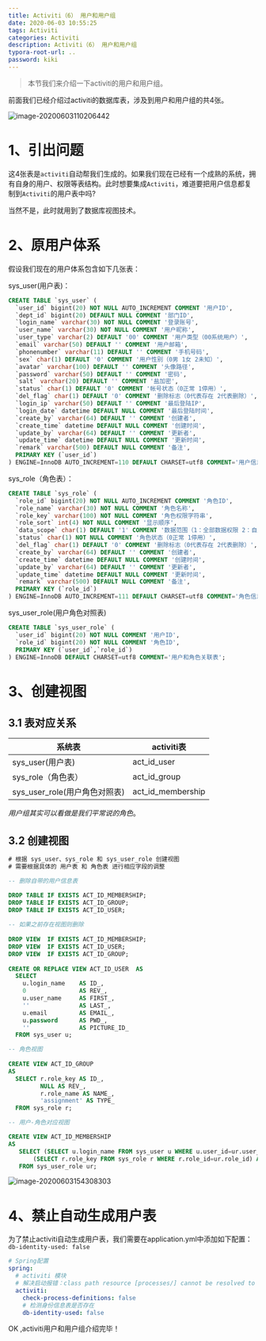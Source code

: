 ```yaml
---
title: Activiti（6） 用户和用户组
date: 2020-06-03 10:55:25
tags: Activiti
categories: Activiti
description: Activiti（6） 用户和用户组
typora-root-url: ..
password: kiki
---
```


> 本节我们来介绍一下activiti的用户和用户组。

前面我们已经介绍过activiti的数据库表，涉及到用户和用户组的共4张。

![image-20200603110206442](/images/activiti/activiti6-06/image-20200603110206442.png)

# 1、引出问题

这4张表是`activiti`自动帮我们生成的。如果我们现在已经有一个成熟的系统，拥有自身的用户、权限等表结构。此时想要集成`Activiti`，难道要把用户信息都复制到`Activiti`的用户表中吗?

当然不是，此时就用到了数据库视图技术。

# 2、原用户体系

假设我们现在的用户体系包含如下几张表：

sys_user(用户表)：

```sql
CREATE TABLE `sys_user` (
  `user_id` bigint(20) NOT NULL AUTO_INCREMENT COMMENT '用户ID',
  `dept_id` bigint(20) DEFAULT NULL COMMENT '部门ID',
  `login_name` varchar(30) NOT NULL COMMENT '登录账号',
  `user_name` varchar(30) NOT NULL COMMENT '用户昵称',
  `user_type` varchar(2) DEFAULT '00' COMMENT '用户类型（00系统用户）',
  `email` varchar(50) DEFAULT '' COMMENT '用户邮箱',
  `phonenumber` varchar(11) DEFAULT '' COMMENT '手机号码',
  `sex` char(1) DEFAULT '0' COMMENT '用户性别（0男 1女 2未知）',
  `avatar` varchar(100) DEFAULT '' COMMENT '头像路径',
  `password` varchar(50) DEFAULT '' COMMENT '密码',
  `salt` varchar(20) DEFAULT '' COMMENT '盐加密',
  `status` char(1) DEFAULT '0' COMMENT '帐号状态（0正常 1停用）',
  `del_flag` char(1) DEFAULT '0' COMMENT '删除标志（0代表存在 2代表删除）',
  `login_ip` varchar(50) DEFAULT '' COMMENT '最后登陆IP',
  `login_date` datetime DEFAULT NULL COMMENT '最后登陆时间',
  `create_by` varchar(64) DEFAULT '' COMMENT '创建者',
  `create_time` datetime DEFAULT NULL COMMENT '创建时间',
  `update_by` varchar(64) DEFAULT '' COMMENT '更新者',
  `update_time` datetime DEFAULT NULL COMMENT '更新时间',
  `remark` varchar(500) DEFAULT NULL COMMENT '备注',
  PRIMARY KEY (`user_id`)
) ENGINE=InnoDB AUTO_INCREMENT=110 DEFAULT CHARSET=utf8 COMMENT='用户信息表';
```

sys_role（角色表）：

```sql
CREATE TABLE `sys_role` (
  `role_id` bigint(20) NOT NULL AUTO_INCREMENT COMMENT '角色ID',
  `role_name` varchar(30) NOT NULL COMMENT '角色名称',
  `role_key` varchar(100) NOT NULL COMMENT '角色权限字符串',
  `role_sort` int(4) NOT NULL COMMENT '显示顺序',
  `data_scope` char(1) DEFAULT '1' COMMENT '数据范围（1：全部数据权限 2：自定数据权限 3：本部门数据权限 4：本部门及以下数据权限）',
  `status` char(1) NOT NULL COMMENT '角色状态（0正常 1停用）',
  `del_flag` char(1) DEFAULT '0' COMMENT '删除标志（0代表存在 2代表删除）',
  `create_by` varchar(64) DEFAULT '' COMMENT '创建者',
  `create_time` datetime DEFAULT NULL COMMENT '创建时间',
  `update_by` varchar(64) DEFAULT '' COMMENT '更新者',
  `update_time` datetime DEFAULT NULL COMMENT '更新时间',
  `remark` varchar(500) DEFAULT NULL COMMENT '备注',
  PRIMARY KEY (`role_id`)
) ENGINE=InnoDB AUTO_INCREMENT=111 DEFAULT CHARSET=utf8 COMMENT='角色信息表';
```

sys_user_role(用户角色对照表)

```sql
CREATE TABLE `sys_user_role` (
  `user_id` bigint(20) NOT NULL COMMENT '用户ID',
  `role_id` bigint(20) NOT NULL COMMENT '角色ID',
  PRIMARY KEY (`user_id`,`role_id`)
) ENGINE=InnoDB DEFAULT CHARSET=utf8 COMMENT='用户和角色关联表';
```

# 3、创建视图

## 3.1 表对应关系

| 系统表                        | activiti表        |
| ----------------------------- | ----------------- |
| sys_user(用户表)              | act_id_user       |
| sys_role（角色表）            | act_id_group      |
| sys_user_role(用户角色对照表) | act_id_membership |

*用户组其实可以看做是我们平常说的角色*。

## 3.2 创建视图

```sql
# 根据 sys_user、sys_role 和 sys_user_role 创建视图
# 需要根据具体的 用户表 和 角色表 进行相应字段的调整

-- 删除自带的用户信息表    

DROP TABLE IF EXISTS ACT_ID_MEMBERSHIP;
DROP TABLE IF EXISTS ACT_ID_GROUP;
DROP TABLE IF EXISTS ACT_ID_USER;
 
-- 如果之前存在视图则删除
    
DROP VIEW  IF EXISTS ACT_ID_MEMBERSHIP;  
DROP VIEW  IF EXISTS ACT_ID_USER;  
DROP VIEW  IF EXISTS ACT_ID_GROUP;
 
CREATE OR REPLACE VIEW ACT_ID_USER  AS   
  SELECT  
    u.login_name    AS ID_,  
    0               AS REV_,  
    u.user_name     AS FIRST_,  
    ''              AS LAST_,  
    u.email         AS EMAIL_,  
    u.password      AS PWD_,  
    ''              AS PICTURE_ID_  
  FROM sys_user u;    

-- 角色视图
 
CREATE VIEW ACT_ID_GROUP   
AS  
  SELECT r.role_key AS ID_,
         NULL AS REV_,
         r.role_name AS NAME_,
         'assignment' AS TYPE_
  FROM sys_role r;  

-- 用户-角色对应视图

CREATE VIEW ACT_ID_MEMBERSHIP  
AS  
   SELECT (SELECT u.login_name FROM sys_user u WHERE u.user_id=ur.user_id) AS USER_ID_,
       (SELECT r.role_key FROM sys_role r WHERE r.role_id=ur.role_id) AS GROUP_ID_  
   FROM sys_user_role ur;
```

![image-20200603154308303](/images/activiti/activiti6-06/image-20200603154308303.png)

# 4、禁止自动生成用户表

为了禁止activiti自动生成用户表，我们需要在application.yml中添加如下配置：`db-identity-used: false`

```yaml
# Spring配置
spring:
  # activiti 模块
  # 解决启动报错：class path resource [processes/] cannot be resolved to URL because it does not exist
  activiti:
    check-process-definitions: false
    # 检测身份信息表是否存在
    db-identity-used: false
```



OK ,activiti用户和用户组介绍完毕！